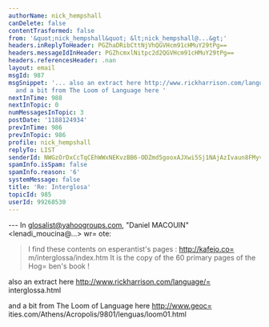```yaml
---
authorName: nick_hempshall
canDelete: false
contentTrasformed: false
from: '&quot;nick_hempshall&quot; &lt;nick_hempshall@...&gt;'
headers.inReplyToHeader: PGZhaDRibCttNjVhQGVHcm91cHMuY29tPg==
headers.messageIdInHeader: PGZhcmxlNitpc2d2QGVHcm91cHMuY29tPg==
headers.referencesHeader: .nan
layout: email
msgId: 987
msgSnippet: '... also an extract here http://www.rickharrison.com/language/interglossa.html
  and a bit from The Loom of Language here '
nextInTime: 988
nextInTopic: 0
numMessagesInTopic: 3
postDate: '1188124934'
prevInTime: 986
prevInTopic: 986
profile: nick_hempshall
replyTo: LIST
senderId: NWGzOrDxCcTqCEhWWxNEKvzBB6-ODZmd5gooxAJXwi5Sj1NAjAzIvaun8FMyv6vJDR37TqY4I1k968fkLlTRHG85A3MjqPjyAcpU1dOgw4aON8o1
spamInfo.isSpam: false
spamInfo.reason: '6'
systemMessage: false
title: 'Re: Interglosa'
topicId: 985
userId: 99268530
---
```


--- In glosalist@yahoogroups.com, "Daniel MACOUIN" <lenadi_moucina@...> 
wr=
ote:
>
> I find these contents on  esperantist's pages :
> http://kafejo.co=
m/interglossa/index.htm
> It is the copy of the 60 primary pages of the Hog=
ben's book !
>

also an extract here 
http://www.rickharrison.com/language/=
interglossa.html

and a bit from The Loom of Language here 
http://www.geoc=
ities.com/Athens/Acropolis/9801/lenguas/loom01.html


